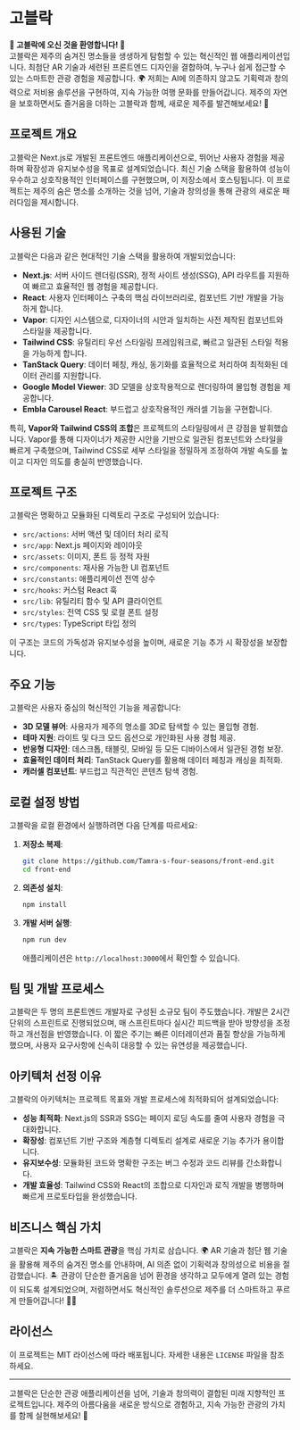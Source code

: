 # 고블락

**🌟 고블락에 오신 것을 환영합니다! 🌟**  
고블락은 제주의 숨겨진 명소들을 생생하게 탐험할 수 있는 혁신적인 웹 애플리케이션입니다. 최첨단 AR 기술과 세련된 프론트엔드 디자인을 결합하여, 누구나 쉽게 접근할 수 있는 스마트한 관광 경험을 제공합니다. 🌍 저희는 AI에 의존하지 않고도 기획력과 창의력으로 저비용 솔루션을 구현하여, 지속 가능한 여행 문화를 만들어갑니다. 제주의 자연을 보호하면서도 즐거움을 더하는 고블락과 함께, 새로운 제주를 발견해보세요! 🚀

## 프로젝트 개요

고블락은 Next.js로 개발된 프론트엔드 애플리케이션으로, 뛰어난 사용자 경험을 제공하며 확장성과 유지보수성을 목표로 설계되었습니다. 최신 기술 스택을 활용하여 성능이 우수하고 상호작용적인 인터페이스를 구현했으며, 이 저장소에서 호스팅됩니다. 이 프로젝트는 제주의 숨은 명소를 소개하는 것을 넘어, 기술과 창의성을 통해 관광의 새로운 패러다임을 제시합니다.

## 사용된 기술

고블락은 다음과 같은 현대적인 기술 스택을 활용하여 개발되었습니다:

- **Next.js**: 서버 사이드 렌더링(SSR), 정적 사이트 생성(SSG), API 라우트를 지원하여 빠르고 효율적인 웹 경험을 제공합니다.
- **React**: 사용자 인터페이스 구축의 핵심 라이브러리로, 컴포넌트 기반 개발을 가능하게 합니다.
- **Vapor**: 디자인 시스템으로, 디자이너의 시안과 일치하는 사전 제작된 컴포넌트와 스타일을 제공합니다.
- **Tailwind CSS**: 유틸리티 우선 스타일링 프레임워크로, 빠르고 일관된 스타일 적용을 가능하게 합니다.
- **TanStack Query**: 데이터 페칭, 캐싱, 동기화를 효율적으로 처리하여 최적화된 데이터 관리를 지원합니다.
- **Google Model Viewer**: 3D 모델을 상호작용적으로 렌더링하여 몰입형 경험을 제공합니다.
- **Embla Carousel React**: 부드럽고 상호작용적인 캐러셀 기능을 구현합니다.

특히, **Vapor와 Tailwind CSS의 조합**은 프로젝트의 스타일링에서 큰 강점을 발휘했습니다. Vapor를 통해 디자이너가 제공한 시안을 기반으로 일관된 컴포넌트와 스타일을 빠르게 구축했으며, Tailwind CSS로 세부 스타일을 정밀하게 조정하여 개발 속도를 높이고 디자인 의도를 충실히 반영했습니다.

## 프로젝트 구조

고블락은 명확하고 모듈화된 디렉토리 구조로 구성되어 있습니다:

- `src/actions`: 서버 액션 및 데이터 처리 로직
- `src/app`: Next.js 페이지와 레이아웃
- `src/assets`: 이미지, 폰트 등 정적 자원
- `src/components`: 재사용 가능한 UI 컴포넌트
- `src/constants`: 애플리케이션 전역 상수
- `src/hooks`: 커스텀 React 훅
- `src/lib`: 유틸리티 함수 및 API 클라이언트
- `src/styles`: 전역 CSS 및 로컬 폰트 설정
- `src/types`: TypeScript 타입 정의

이 구조는 코드의 가독성과 유지보수성을 높이며, 새로운 기능 추가 시 확장성을 보장합니다.

## 주요 기능

고블락은 사용자 중심의 혁신적인 기능을 제공합니다:

- **3D 모델 뷰어**: 사용자가 제주의 명소를 3D로 탐색할 수 있는 몰입형 경험.
- **테마 지원**: 라이트 및 다크 모드 옵션으로 개인화된 사용 경험 제공.
- **반응형 디자인**: 데스크톱, 태블릿, 모바일 등 모든 디바이스에서 일관된 경험 보장.
- **효율적인 데이터 처리**: TanStack Query를 활용해 데이터 페칭과 캐싱을 최적화.
- **캐러셀 컴포넌트**: 부드럽고 직관적인 콘텐츠 탐색 경험.

## 로컬 설정 방법

고블락을 로컬 환경에서 실행하려면 다음 단계를 따르세요:

1. **저장소 복제**:

   ```bash
   git clone https://github.com/Tamra-s-four-seasons/front-end.git
   cd front-end
   ```

2. **의존성 설치**:

   ```bash
   npm install
   ```

3. **개발 서버 실행**:

   ```bash
   npm run dev
   ```

   애플리케이션은 `http://localhost:3000`에서 확인할 수 있습니다.

## 팀 및 개발 프로세스

고블락은 두 명의 프론트엔드 개발자로 구성된 소규모 팀이 주도했습니다. 개발은 2시간 단위의 스프린트로 진행되었으며, 매 스프린트마다 실시간 피드백을 받아 방향성을 조정하고 개선점을 반영했습니다. 이 짧은 주기는 빠른 이터레이션과 품질 향상을 가능하게 했으며, 사용자 요구사항에 신속히 대응할 수 있는 유연성을 제공했습니다.

## 아키텍처 선정 이유

고블락의 아키텍처는 프로젝트 목표와 개발 프로세스에 최적화되어 설계되었습니다:

- **성능 최적화**: Next.js의 SSR과 SSG는 페이지 로딩 속도를 줄여 사용자 경험을 극대화합니다.
- **확장성**: 컴포넌트 기반 구조와 계층형 디렉토리 설계로 새로운 기능 추가가 용이합니다.
- **유지보수성**: 모듈화된 코드와 명확한 구조는 버그 수정과 코드 리뷰를 간소화합니다.
- **개발 효율성**: Tailwind CSS와 React의 조합으로 디자인과 로직 개발을 병행하며 빠르게 프로토타입을 완성했습니다.

## 비즈니스 핵심 가치

고블락은 **지속 가능한 스마트 관광**을 핵심 가치로 삼습니다. 🌍 AR 기술과 첨단 웹 기술을 활용해 제주의 숨겨진 명소를 안내하며, AI 의존 없이 기획력과 창의성으로 비용을 절감했습니다. 🏝️ 관광이 단순한 즐거움을 넘어 환경을 생각하고 모두에게 열려 있는 경험이 되도록 설계되었으며, 저렴하면서도 혁신적인 솔루션으로 제주를 더 스마트하고 푸르게 만들어갑니다! 🌿💸

## 라이선스

이 프로젝트는 MIT 라이선스에 따라 배포됩니다. 자세한 내용은 `LICENSE` 파일을 참조하세요.

---

고블락은 단순한 관광 애플리케이션을 넘어, 기술과 창의력이 결합된 미래 지향적인 프로젝트입니다. 제주의 아름다움을 새로운 방식으로 경험하고, 지속 가능한 관광의 가치를 함께 실현해보세요! 🌴
